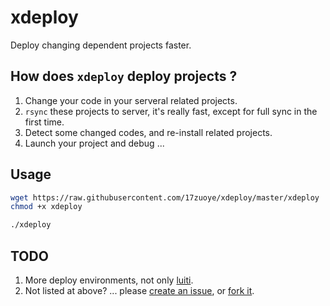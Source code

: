 xdeploy
============================
Deploy changing dependent projects faster.


How does `xdeploy` deploy projects ?
----------------------------
1. Change your code in your serveral related projects.
2. `rsync` these projects to server, it's really fast, except for full sync in the first time.
3. Detect some changed codes, and re-install related projects.
4. Launch your project and debug ...

Usage
----------------------------
```bash
wget https://raw.githubusercontent.com/17zuoye/xdeploy/master/xdeploy
chmod +x xdeploy

./xdeploy
```


TODO
----------------------------
1. More deploy environments, not only [luiti](https://github.com/17zuoye/luiti).
2. Not listed at above? ... please [create an issue](https://github.com/17zuoye/xdeploy/issues), or [fork it](https://github.com/17zuoye/xdeploy/).
